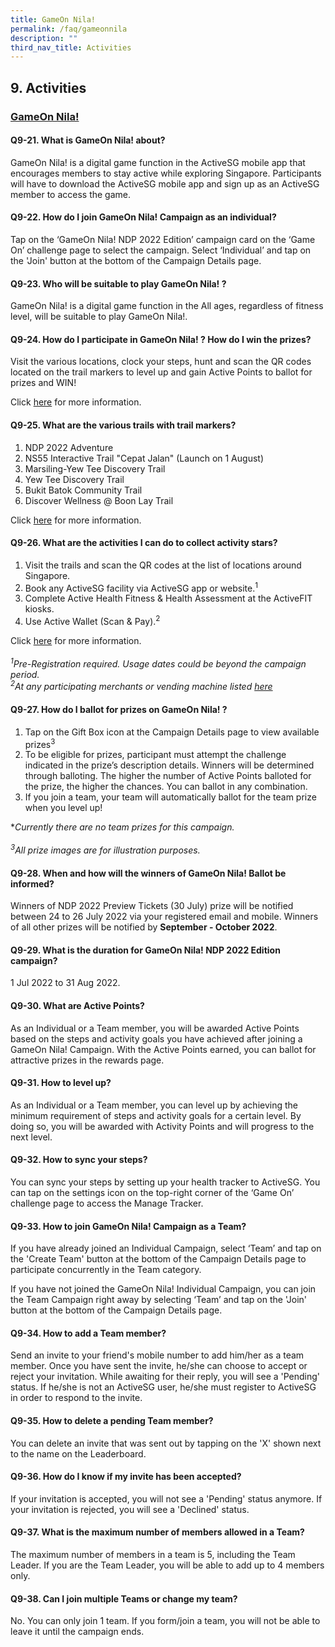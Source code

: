 ```yaml
---
title: GameOn Nila!
permalink: /faq/gameonnila
description: ""
third_nav_title: Activities
---
```

## 9. Activities
 
### <u>GameOn Nila!</u>

#### Q9-21.  What is GameOn Nila! about?
GameOn Nila! is a digital game function in the ActiveSG mobile app that encourages members to stay active while exploring Singapore. Participants will have to download the ActiveSG mobile app and sign up as an ActiveSG member to access the game.

#### Q9-22.  How do I join GameOn Nila! Campaign as an individual?
Tap on the ‘GameOn Nila! NDP 2022 Edition’ campaign card on the ‘Game On’ challenge page to select the campaign. Select ‘Individual’ and tap on the 'Join' button at the bottom of the Campaign Details page.

#### Q9-23.  Who will be suitable to play GameOn Nila! ?
GameOn Nila! is a digital game function in the All ages, regardless of fitness level, will be suitable to play GameOn Nila!. 

#### Q9-24.  How do I participate in GameOn Nila! ? How do I win the prizes?
Visit the various locations, clock your steps, hunt and scan the QR codes located on the trail markers to level up and gain Active Points to ballot for prizes and WIN! 

Click <a href="https://www.myactivesg.com/About-ActiveSG/GameOnNILAJul22" target="_blank">here</a> for more information.

#### Q9-25.  What are the various trails with trail markers? 
1. NDP 2022 Adventure<br>
2. NS55 Interactive Trail "Cepat Jalan" (Launch on 1 August)<br>
3. Marsiling-Yew Tee Discovery Trail<br>
4. Yew Tee Discovery Trail<br>
5. Bukit Batok Community Trail<br>
6. Discover Wellness @ Boon Lay Trail 

Click <a href="https://www.myactivesg.com/About-ActiveSG/GameOnNILAJul22" target="_blank">here</a> for more information.


#### Q9-26.  What are the activities I can do to collect activity stars?
1. Visit the trails and scan the QR codes at the list of locations around Singapore.<br>
2. Book any ActiveSG facility via ActiveSG app or website.<sup>1</sup ><br>
3. Complete Active Health Fitness & Health Assessment at the ActiveFIT kiosks.<br>
4. Use Active Wallet (Scan & Pay).<sup>2</sup >

Click <a href="https://www.myactivesg.com/About-ActiveSG/GameOnNILAJul22" target="_blank">here</a> for more information.
<br><br>
*<sup>1</sup>Pre-Registration required. Usage dates could be beyond the campaign period.<br>
<sup>2</sup>At any participating merchants or vending machine listed <a href="https://events.myactivesg.com/active-wallet" target="_blank">here</a>*


#### Q9-27.  How do I ballot for prizes on GameOn Nila! ?

1.	Tap on the Gift Box icon at the Campaign Details page to view available prizes<sup>3</sup> 
2.	To be eligible for prizes, participant must attempt the challenge indicated in the prize’s description details. Winners will be determined through balloting. The higher the number of Active Points balloted for the prize, the higher the chances. You can ballot in any combination.
3.	If you join a team, your team will automatically ballot for the team prize when you level up! 

**Currently there are no team prizes for this campaign.*
<br><br>
*<sup>3</sup>All prize images are for illustration purposes.*

#### Q9-28.  When and how will the winners of GameOn Nila! Ballot be informed?
Winners of NDP 2022 Preview Tickets (30 July) prize will be notified between 24 to 26 July 2022 via your registered email and mobile. Winners of all other prizes will be notified by **September - October 2022**. 

#### Q9-29. What is the duration for GameOn Nila! NDP 2022 Edition campaign?
1 Jul 2022 to 31 Aug 2022.

#### Q9-30.  What are Active Points?
As an Individual or a Team member, you will be awarded Active Points based on the steps and activity goals you have achieved after joining a GameOn Nila! Campaign. With the Active Points earned, you can ballot for attractive prizes in the rewards page.

#### Q9-31.  How to level up?
As an Individual or a Team member, you can level up by achieving the minimum requirement of steps and activity goals for a certain level. By doing so, you will be awarded with Activity Points and will progress to the next level.

#### Q9-32.  How to sync your steps?
You can sync your steps by setting up your health tracker to ActiveSG. You can tap on the settings icon on the top-right corner of the ‘Game On’ challenge page to access the Manage Tracker.

#### Q9-33.  How to join GameOn Nila! Campaign as a Team?
If you have already joined an Individual Campaign, select ‘Team’ and tap on the 'Create Team' button at the bottom of the Campaign Details page to participate concurrently in the Team category.

If you have not joined the GameOn Nila! Individual Campaign, you can join the Team Campaign right away by selecting ‘Team’ and tap on the 'Join' button at the bottom of the Campaign Details page. 


#### Q9-34.  How to add a Team member?
Send an invite to your friend's mobile number to add him/her as a team member. Once you have sent the invite, he/she can choose to accept or reject your invitation. While awaiting for their reply, you will see a 'Pending' status. If he/she is not an ActiveSG user, he/she must register to ActiveSG in order to respond to the invite.

#### Q9-35.  How to delete a pending Team member? 
You can delete an invite that was sent out by tapping on the 'X' shown next to the name on the Leaderboard.

#### Q9-36.  How do I know if my invite has been accepted?
If your invitation is accepted, you will not see a 'Pending' status anymore. If your invitation is rejected, you will see a 'Declined' status.

#### Q9-37.  What is the maximum number of members allowed in a Team? 
The maximum number of members in a team is 5, including the Team Leader. If you are the Team Leader, you will be able to add up to 4 members only.

#### Q9-38.  Can I join multiple Teams or change my team? 
No. You can only join 1 team. If you form/join a team, you will not be able to leave it until the campaign ends.